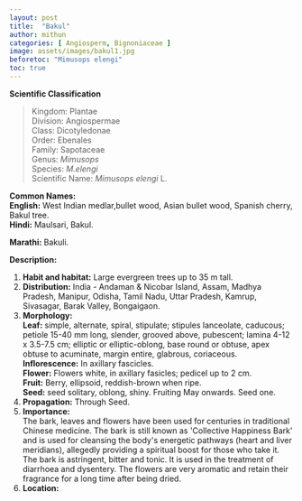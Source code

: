```yaml
---
layout: post
title:  "Bakul"
author: mithun
categories: [ Angiosperm, Bignoniaceae ]
image: assets/images/bakul1.jpg
beforetoc: "Mimusops elengi"
toc: true
---
```


**Scientific Classification**  
>Kingdom:			Plantae  
>Division:			Angiospermae  
>Class:				Dicotyledonae  
>Order:				Ebenales  
>Family:			Sapotaceae  
>Genus:				*Mimusops*  
>Species:			*M.elengi*  
>Scientific Name:	*Mimusops elengi* L.  

**Common Names:**  
**English:** 	West Indian medlar,bullet wood, Asian bullet wood, Spanish cherry, Bakul tree.  
**Hindi:** 		Maulsari, Bakul.  
 
**Marathi:**    Bakuli.  

**Description:**  
1. **Habit and habitat:** Large evergreen trees up to 35 m tall.  
2. **Distribution:** India - Andaman & Nicobar Island, Assam, Madhya Pradesh, Manipur, Odisha, Tamil Nadu, Uttar Pradesh, Kamrup, Sivasagar, Barak Valley, Bongaigaon.  
3. **Morphology:**  
**Leaf:** simple, alternate, spiral, stipulate; stipules lanceolate, caducous; petiole 15-40 mm long, slender, grooved above, pubescent; lamina 4-12 x 3.5-7.5 cm; elliptic or elliptic-oblong, base round or obtuse, apex obtuse to acuminate, margin entire, glabrous, coriaceous.  
**Inflorescence:** In axillary fascicles.  
**Flower:** Flowers white, in axillary fasicles; pedicel up to 2 cm.  
**Fruit:** Berry, ellipsoid, reddish-brown when ripe.  
**Seed:** seed solitary, oblong, shiny. Fruiting May onwards. Seed one.  
4. **Propagation:** Through Seed.  
5. **Importance:**  
The bark, leaves and flowers have been used for centuries in traditional Chinese medicine. The bark is still known as 'Collective Happiness Bark' and is used for cleansing the body's energetic pathways (heart and liver meridians), allegedly providing a spiritual boost for those who take it. The bark is astringent, bitter and tonic. It is used in the treatment of diarrhoea and dysentery. The flowers are very aromatic and retain their fragrance for a long time after being dried.  
6. **Location:**  
